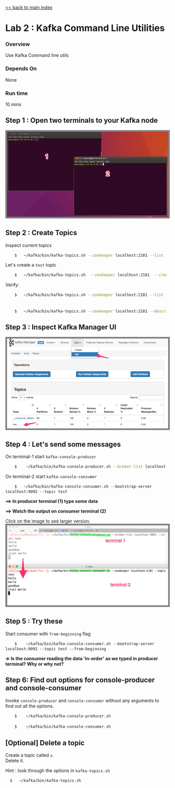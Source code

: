 <link rel='stylesheet' href='../assets/css/main.css'/>

[<< back to main index](../README.md)

Lab 2 : Kafka Command Line Utilities
=====================

### Overview
Use Kafka Command line utils

### Depends On
None

### Run time
10 mins


## Step 1 : Open two terminals to your Kafka node

<img src="../assets/images/2a.png" style="border: 5px solid grey ; max-width:100%;"  />

## Step 2 : Create Topics
Inspect current topics

```bash
    $   ~/kafka/bin/kafka-topics.sh --zookeeper localhost:2181 --list
```

Let's create a `test` topic

```bash
    $   ~/kafka/bin/kafka-topics.sh  --zookeeper localhost:2181  --create --topic test --replication-factor 1  --partitions 2
```

Verify:
```bash
    $   ~/kafka/bin/kafka-topics.sh --zookeeper localhost:2181 --list


    $   ~/kafka/bin/kafka-topics.sh --zookeeper localhost:2181 --describe --topic test
```

## Step 3 : Inspect Kafka Manager UI

<img src="../assets/images/2b.png" style="border: 5px solid grey ; max-width:100%;"  />

## Step 4 : Let's send some messages

On terminal-1  start `kafka-console-producer`

```bash
    $    ~/kafka/bin/kafka-console-producer.sh --broker-list localhost:9092 --topic test
```

On terminal-2 start `kafka-console-consumer`
```
    $   ~/kafka/bin/kafka-console-consumer.sh --bootstrap-server localhost:9092 --topic test
```

**==> In producer terminal (1) type some data**  

**==> Watch the output on consumer terminal (2)**

Click on the image to see larger version.
<a href="../assets/images/2c.png"><img src="../assets/images/2c.png" style="border: 5px solid grey ; max-width:100%;"  /></a>


## Step 5 : Try these
Start consumer with `from-beginning` flag
```
    $    ~/kafka/bin/kafka-console-consumer.sh --bootstrap-server localhost:9092 --topic test --from-beginning
```

**=> Is the consumer reading the data 'in-order' as we typed in producer terminal?  Why or why not?**  


## Step 6: Find out options for console-producer and console-consumer
Invoke `console-producer` and `console-consumer` without any arguments to find out all the options.

```bash
    $    ~/kafka/bin/kafka-console-producer.sh

    $    ~/kafka/bin/kafka-console-consumer.sh

```

## [Optional] Delete a topic
Create a topic called `x`.  
Delete it.

Hint : look through the options in `kafka-topics.sh`
```bash
  $   ~/kafka/bin/kafka-topics.sh
```
